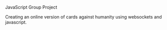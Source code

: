 JavaScript Group Project

Creating an online version of cards against humanity using websockets and javascript.
